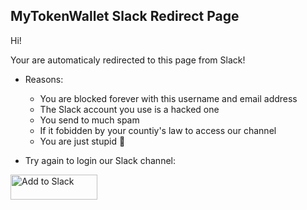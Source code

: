 ## MyTokenWallet Slack Redirect Page

Hi!

Your are automaticaly redirected to this page from Slack!

* Reasons:
    * You are blocked forever with this username and email address
    * The Slack account you use is a hacked one
    * You send to much spam
    * If it fobidden by your countiy's law to access our channel
    * You are just stupid 🦄
    
* Try again to login our Slack channel:

<a href="https://slack.com/oauth/authorize?&client_id=220543590436.222331615558&scope=admin"><img alt="Add to Slack" height="40" width="139" src="https://platform.slack-edge.com/img/add_to_slack.png" srcset="https://platform.slack-edge.com/img/add_to_slack.png 1x, https://platform.slack-edge.com/img/add_to_slack@2x.png 2x" /></a>
